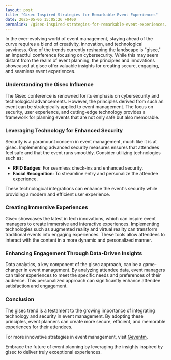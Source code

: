 ```yaml
---
layout: post
title: "Gisec Inspired Strategies for Remarkable Event Experiences"
date: 2025-05-05 15:05:26 +0400
permalink: /gisec-inspired-strategies-for-remarkable-event-experiences/
---
```



In the ever-evolving world of event management, staying ahead of the curve requires a blend of creativity, innovation, and technological savviness. One of the trends currently reshaping the landscape is "gisec," an impactful conference focusing on cybersecurity. While this may seem distant from the realm of event planning, the principles and innovations showcased at gisec offer valuable insights for creating secure, engaging, and seamless event experiences.

### Understanding the Gisec Influence

The Gisec conference is renowned for its emphasis on cybersecurity and technological advancements. However, the principles derived from such an event can be strategically applied to event management. The focus on security, user experience, and cutting-edge technology provides a framework for planning events that are not only safe but also memorable.

### Leveraging Technology for Enhanced Security

Security is a paramount concern in event management, much like it is at gisec. Implementing advanced security measures ensures that attendees feel safe and that the event runs smoothly. Consider utilizing technologies such as:

- **RFID Badges**: For seamless check-ins and enhanced security.
- **Facial Recognition**: To streamline entry and personalize the attendee experience.

These technological integrations can enhance the event's security while providing a modern and efficient user experience.

### Creating Immersive Experiences

Gisec showcases the latest in tech innovations, which can inspire event managers to create immersive and interactive experiences. Implementing technologies such as augmented reality and virtual reality can transform traditional events into engaging experiences. These tools allow attendees to interact with the content in a more dynamic and personalized manner.

### Enhancing Engagement Through Data-Driven Insights

Data analytics, a key component of the gisec approach, can be a game-changer in event management. By analyzing attendee data, event managers can tailor experiences to meet the specific needs and preferences of their audience. This personalized approach can significantly enhance attendee satisfaction and engagement.

### Conclusion

The gisec trend is a testament to the growing importance of integrating technology and security in event management. By adopting these principles, event planners can create more secure, efficient, and memorable experiences for their attendees.

For more innovative strategies in event management, visit [Geventm](https://geventm.com/).

Embrace the future of event planning by leveraging the insights inspired by gisec to deliver truly exceptional experiences.
